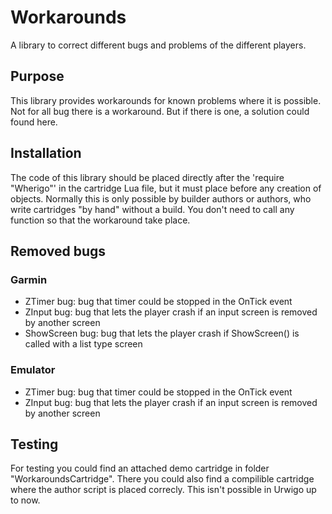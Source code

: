 # Workarounds
A library to correct different bugs and problems of the different players.

## Purpose
This library provides workarounds for known problems where it is possible.
Not for all bug there is a workaround. But if there is one, a solution could
found here.

## Installation
The code of this library should be placed directly after the 'require "Wherigo"'
in the cartridge Lua file, but it must place before any creation of objects.
Normally this is only possible by builder authors or authors, who write 
cartridges "by hand" without a build. You don't need to call any function so 
that the workaround take place.

## Removed bugs

### Garmin
- ZTimer bug: bug that timer could be stopped in the OnTick event
- ZInput bug: bug that lets the player crash if an input screen is removed
by another screen
- ShowScreen bug: bug that lets the player crash if ShowScreen() is called with
a list type screen

### Emulator
- ZTimer bug: bug that timer could be stopped in the OnTick event
- ZInput bug: bug that lets the player crash if an input screen is removed
by another screen

## Testing
For testing you could find an attached demo cartridge in folder 
"WorkaroundsCartridge". There you could also find a compilible cartridge where 
the author script is placed correcly. This isn't possible in Urwigo up to now.
  